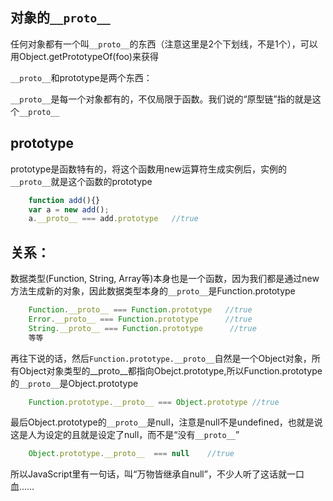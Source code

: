 对象的`__proto__`
-
任何对象都有一个叫`__proto__`的东西（注意这里是2个下划线，不是1个），可以用Object.getPrototypeOf(foo)来获得

`__proto__`和prototype是两个东西：

`__proto__`是每一个对象都有的，不仅局限于函数。我们说的“原型链”指的就是这个`__proto__`



prototype
-
prototype是函数特有的，将这个函数用new运算符生成实例后，实例的`__proto__`就是这个函数的prototype
```js
    function add(){}
    var a = new add();
    a.__proto__ === add.prototype   //true
```
关系：
-
数据类型(Function, String, Array等)本身也是一个函数，因为我们都是通过new方法生成新的对象，因此数据类型本身的`__proto__`是Function.prototype
```js
    Function.__proto__ === Function.prototype   //true
    Error.__proto__ === Function.prototype      //true
    String.__proto__ === Function.prototype      //true
    等等
```

再往下说的话，然后`Function.prototype.__proto__`自然是一个Object对象，所有Object对象类型的__proto__都指向Obejct.prototype,所以Function.prototype的`__proto__`是Object.prototype
```js
    Function.prototype.__proto__ === Object.prototype //true
```

最后Object.prototype的`__proto__`是null，注意是null不是undefined，也就是说这是人为设定的且就是设定了null，而不是“没有`__proto__`”
```js
    Object.prototype.__proto__  === null    //true
```

所以JavaScript里有一句话，叫“万物皆继承自null”，不少人听了这话就一口血……

